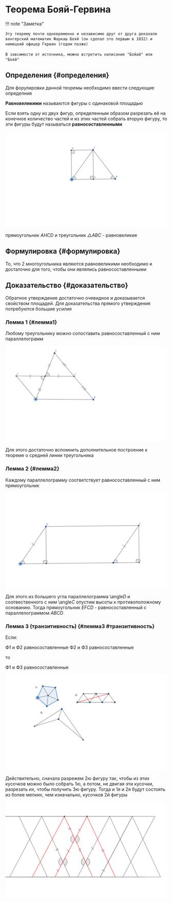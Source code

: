 # Теорема Бояй-Гервина

!!! note "Заметка"

    Эту теорему почти одновременно и независимо друг от друга доказали венгерский математик Фаркаш Бояй (он сделал это первым в 1832) и немецкий офицер Гервин (годом позже)

    В завсимости от источника, можно встретить написание "Бойай" или "Бояй"

## Определения {#определения}

Для форулировки данной теоремы необходимо ввести следующие определния

**Равновеликими** называются фигуры с одинаковой площадью

Если взять одну из двух фигур, определенным образом разрезать её на конечное количество частей и из этих частей собрать вторую фигуру, то эти фигуры будут называться **равносоставленными**

<img src="./images/пример равносоставленных фигур.svg" alt="пример равносоставленных фигур">

прямоугольник *AHCD* и треугольник *△ABC* - равновеликие

## Формулировка {#формулировка}

То, что 2 многоугольника являются равновеликими необходимо и достаточно для того, чтобы они являлись равносоставленными

## Доказательство {#доказательство}

Обратное утверждение достаточно очевидное и доказывается свойством площадей. Для доказательства прямого утверждения потребуются большие усилия

### Лемма 1 {#лемма1}

Любому треугольнику можно сопоставить равносоставленный с ним параллелограмм

<img src="./images/лемма1.svg" alt="удвоенная средняя линия" title="удвоенная средняя линия">

Для этого достаточно вспомнить дополнительное построение к теореме о средней линии треугольника

### Лемма 2 {#лемма2}

Каждому параллелограмму соответствует равносоставленный с ним прямоугольник

<img src="./images/лемма2.svg" alt="Параллелограмм ⇒ прямоугольник" title="Параллелограмм ⇒ прямоугольник">

Для этого из большего угла параллелограмма \angle*D* и соотвественного с ним \angle*С* опустим высоты к противоположному основанию. Тогда прямоугольник *EFCD* - равносоставленный с параллелограммом *ABCD*

### Лемма 3 (транзитивность) {#лемма3 #транзитивность}

Если:

Ф1 и Ф2 равносоставленные
Ф2 и Ф3 равносоставленные

то

Ф1 и Ф3 равносоставленные

<img src="./images/транзитивность.svg" alt="Транзитивность равносоставленности" title="Транзитивность равносоставленности">

Действительно, сначала разрежем 2ю фигуру так, чтобы из этих кусочков можно было собрать 1ю, а потом, не двигая эти кусочки, разрезать их, чтобы получить 3ю фигуру. Тогда и 1я и 2я будут состоять из более мелких, чем изначально, кусочков 2й фигуры

![Дополнительное построение к 4 лемме](./images/лемма4.svg "Дополнительное построение к 4 лемме")
